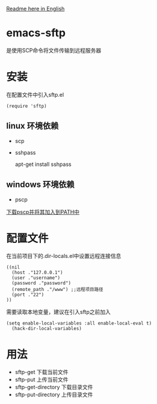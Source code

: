 
[Readme here in English](README-en.md)  


<a id="orgf83b7af"></a>

# emacs-sftp

是使用SCP命令将文件传输到远程服务器  


<a id="orgec14bd4"></a>

# 安装

在配置文件中引入sftp.el  

    (require 'sftp)


<a id="orgb171ddc"></a>

## linux 环境依赖

-   scp
-   sshpass

    apt-get install sshpass


<a id="orgfe25dac"></a>

## windows 环境依赖

-   pscp

[下载pscp并将其加入到PATH中](https://www.chiark.greenend.org.uk/~sgtatham/putty/latest.html)  


<a id="orgb3a25c1"></a>

# 配置文件

在当前项目下的.dir-locals.el中设置远程连接信息  

    ((nil
      (host ."127.0.0.1")
      (user ."username")
      (password ."password")
      (remote_path ."/www") ;;远程项目路径
      (port ."22")
    ))

需要读取本地变量，建议在引入sftp之前加入  

    (setq enable-local-variables :all enable-local-eval t)
      (hack-dir-local-variables)


<a id="org30db78a"></a>

# 用法

-   sftp-get 下载当前文件
-   sftp-put 上传当前文件
-   sftp-get-directory 下载目录文件
-   sftp-put-directory 上传目录文件

